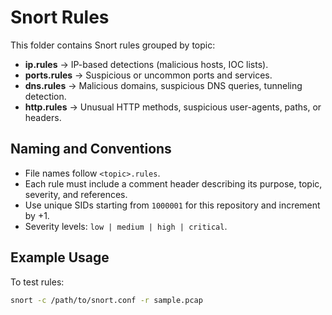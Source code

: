 # Snort Rules

This folder contains Snort rules grouped by topic:

- **ip.rules** → IP-based detections (malicious hosts, IOC lists).
- **ports.rules** → Suspicious or uncommon ports and services.
- **dns.rules** → Malicious domains, suspicious DNS queries, tunneling detection.
- **http.rules** → Unusual HTTP methods, suspicious user-agents, paths, or headers.

## Naming and Conventions
- File names follow `<topic>.rules`.
- Each rule must include a comment header describing its purpose, topic, severity, and references.
- Use unique SIDs starting from `1000001` for this repository and increment by +1.
- Severity levels: `low | medium | high | critical`.

## Example Usage
To test rules:
```bash
snort -c /path/to/snort.conf -r sample.pcap
